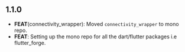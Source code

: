 ## 1.1.0

 - **FEAT**(connectivity_wrapper): Moved `connectivity_wrapper` to mono repo.
 - **FEAT**: Setting up the mono repo for all the dart/flutter packages i.e flutter_forge.

